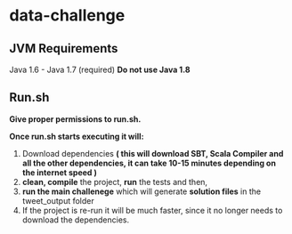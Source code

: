 # data-challenge

## JVM Requirements

Java 1.6 - Java 1.7 (required) **Do not use Java 1.8**

## Run.sh 

**Give proper permissions to run.sh.**  

**Once run.sh starts executing it will:**

1. Download dependencies **( this will download SBT, Scala Compiler and all the other dependencies, it can take 10-15 minutes depending on the internet speed )**
2. **clean, compile** the project, **run** the tests and then,
3. **run the main challenege** which will generate **solution files** in the tweet_output folder
4. If the project is re-run it will be much faster, since it no longer needs to download the dependencies.
